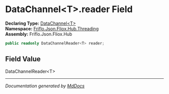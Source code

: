 ﻿<!--  
  <auto-generated>   
    The contents of this file were generated by a tool.  
    Changes to this file may be list if the file is regenerated  
  </auto-generated>   
-->

# DataChannel\<T\>.reader Field

**Declaring Type:** [DataChannel\<T\>](../index.md)  
**Namespace:** [Friflo.Json.Fliox.Hub.Threading](../../index.md)  
**Assembly:** Friflo.Json.Fliox.Hub

```csharp
public readonly DataChannelReader<T> reader;
```

## Field Value

DataChannelReader\<T\>

___

*Documentation generated by [MdDocs](https://github.com/ap0llo/mddocs)*
